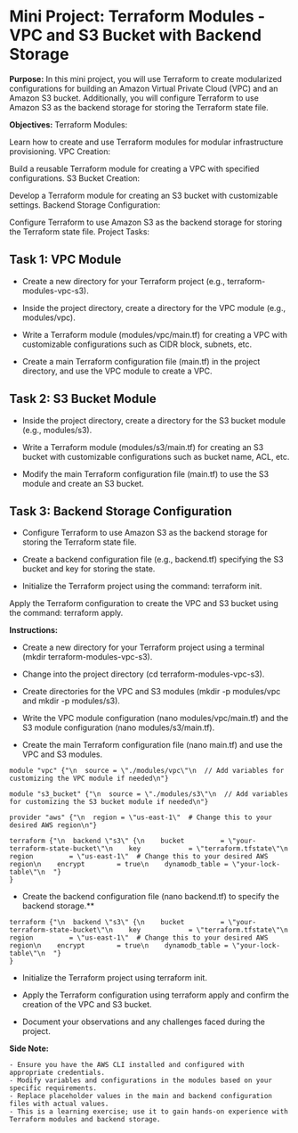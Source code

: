 # Mini Project: Terraform Modules - VPC and S3 Bucket with Backend Storage
**Purpose:**
In this mini project, you will use Terraform to create modularized configurations for building an Amazon Virtual Private Cloud (VPC) and an Amazon S3 bucket. Additionally, you will configure Terraform to use Amazon S3 as the backend storage for storing the Terraform state file.

**Objectives:**
Terraform Modules:

Learn how to create and use Terraform modules for modular infrastructure provisioning.
VPC Creation:

Build a reusable Terraform module for creating a VPC with specified configurations.
S3 Bucket Creation:

Develop a Terraform module for creating an S3 bucket with customizable settings.
Backend Storage Configuration:

Configure Terraform to use Amazon S3 as the backend storage for storing the Terraform state file.
Project Tasks:
## Task 1: VPC Module
* Create a new directory for your Terraform project (e.g., terraform-modules-vpc-s3).

* Inside the project directory, create a directory for the VPC module (e.g., modules/vpc).

* Write a Terraform module (modules/vpc/main.tf) for creating a VPC with customizable configurations such as CIDR block, subnets, etc.

* Create a main Terraform configuration file (main.tf) in the project directory, and use the VPC module to create a VPC.

## Task 2: S3 Bucket Module
* Inside the project directory, create a directory for the S3 bucket module (e.g., modules/s3).

* Write a Terraform module (modules/s3/main.tf) for creating an S3 bucket with customizable configurations such as bucket name, ACL, etc.

* Modify the main Terraform configuration file (main.tf) to use the S3 module and create an S3 bucket.

## Task 3: Backend Storage Configuration
* Configure Terraform to use Amazon S3 as the backend storage for storing the Terraform state file.

* Create a backend configuration file (e.g., backend.tf) specifying the S3 bucket and key for storing the state.

* Initialize the Terraform project using the command: terraform init.

Apply the Terraform configuration to create the VPC and S3 bucket using the command: terraform apply.

**Instructions:**
* Create a new directory for your Terraform project using a terminal (mkdir terraform-modules-vpc-s3).

* Change into the project directory (cd terraform-modules-vpc-s3).

* Create directories for the VPC and S3 modules (mkdir -p modules/vpc and mkdir -p modules/s3).

* Write the VPC module configuration (nano modules/vpc/main.tf) and the S3 module configuration (nano modules/s3/main.tf).

* Create the main Terraform configuration file (nano main.tf) and use the VPC and S3 modules.


```
module "vpc" {"\n  source = \"./modules/vpc\"\n  // Add variables for customizing the VPC module if needed\n"}

module "s3_bucket" {"\n  source = \"./modules/s3\"\n  // Add variables for customizing the S3 bucket module if needed\n"}

provider "aws" {"\n  region = \"us-east-1\"  # Change this to your desired AWS region\n"}

terraform {"\n  backend \"s3\" {\n    bucket         = \"your-terraform-state-bucket\"\n    key            = \"terraform.tfstate\"\n    region         = \"us-east-1\"  # Change this to your desired AWS region\n    encrypt        = true\n    dynamodb_table = \"your-lock-table\"\n  "}
}
```
* Create the backend configuration file (nano backend.tf) to specify the backend storage.**

```
terraform {"\n  backend \"s3\" {\n    bucket         = \"your-terraform-state-bucket\"\n    key            = \"terraform.tfstate\"\n    region         = \"us-east-1\"  # Change this to your desired AWS region\n    encrypt        = true\n    dynamodb_table = \"your-lock-table\"\n  "}
}
```
* Initialize the Terraform project using terraform init.

* Apply the Terraform configuration using terraform apply and confirm the creation of the VPC and S3 bucket.

* Document your observations and any challenges faced during the project.

**Side Note:**

```
- Ensure you have the AWS CLI installed and configured with appropriate credentials.
- Modify variables and configurations in the modules based on your specific requirements.
- Replace placeholder values in the main and backend configuration files with actual values.
- This is a learning exercise; use it to gain hands-on experience with Terraform modules and backend storage.
```
